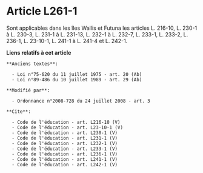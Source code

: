# Article L261-1

Sont applicables dans les îles Wallis et Futuna les articles L. 216-10, L. 230-1 à L. 230-3, L. 231-1 à L. 231-13, L. 232-1 à
L. 232-7, L. 233-1, L. 233-2, L. 236-1, L. 23-10-1, L. 241-1 à L. 241-4 et L. 242-1.

**Liens relatifs à cet article**

	**Anciens textes**:

	  - Loi n°75-620 du 11 juillet 1975 - art. 20 (Ab)
	  - Loi n°89-486 du 10 juillet 1989 - art. 29 (Ab)

	**Modifié par**:

	  - Ordonnance n°2008-728 du 24 juillet 2008 - art. 3

	**Cite**:

	  - Code de l'éducation - art. L216-10 (V)
	  - Code de l'éducation - art. L23-10-1 (V)
	  - Code de l'éducation - art. L230-1 (V)
	  - Code de l'éducation - art. L231-1 (V)
	  - Code de l'éducation - art. L232-1 (V)
	  - Code de l'éducation - art. L233-1 (V)
	  - Code de l'éducation - art. L236-1 (V)
	  - Code de l'éducation - art. L241-1 (V)
	  - Code de l'éducation - art. L242-1 (V)
